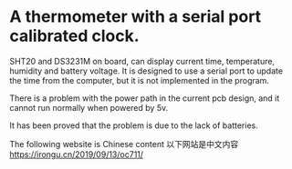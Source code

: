 # A thermometer with a serial port calibrated clock.

SHT20 and DS3231M on board, can display current time, temperature, humidity and battery voltage.
It is designed to use a serial port to update the time from the computer, but it is not implemented in the program.

There is a problem with the power path in the current pcb design, and it cannot run normally when powered by 5v.

It has been proved that the problem is due to the lack of batteries.

The following website is Chinese content
以下网站是中文内容
https://irongu.cn/2019/09/13/oc711/
